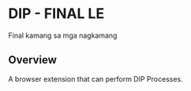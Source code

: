 # DIP - FINAL LE

Final kamang sa mga nagkamang

## Overview

A browser extension that can perform DIP Processes.
